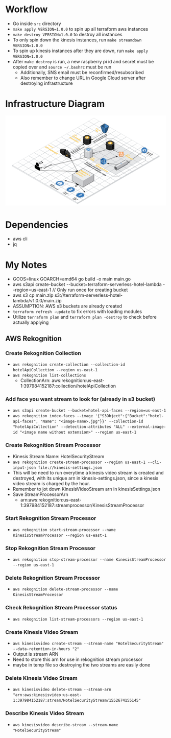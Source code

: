 # Workflow
  - Go inside `src` directory
  - `make apply VERSION=1.0.0` to spin up all terraform aws instances
  - `make destroy VERSION=1.0.0` to destroy all instances
  - To only spin down the kinesis instances, run `make streamdown VERSION=1.0.0`
  - To spin up kinesis instances after they are down, run `make apply VERSION=1.0.0`
  - After `make destroy` is run, a new raspberry pi id and secret must be copied over and `source ~/.bashrc` must be run
    - Additionally, SNS email must be reconfirmed/resubscribed
    - Also remember to change URL in Google Cloud server after destroying infrastructure

# Infrastructure Diagram
![AWS Infrastructure](src/assets/architecture.png?raw=true "AWS Infrastructure")

# Dependencies
  - aws cli
  - jq

# My Notes
  - GOOS=linux GOARCH=amd64 go build -o main main.go
  - aws s3api create-bucket --bucket=terraform-serverless-hotel-lambda --region=us-east-1 // Only run once for creating bucket
  - aws s3 cp main.zip s3://terraform-serverless-hotel-lambda/v1.0.0/main.zip
  - ASSUMPTION: AWS s3 buckets are already created
  - `terraform refresh -update` to fix errors with loading modules
  - Utilize `terraform plan` and `terraform plan -destroy` to check before actually applying

## AWS Rekognition
### Create Rekognition Collection
  - `aws rekognition create-collection --collection-id hotelApiCollection --region us-east-1`
  - `aws rekognition list-collections`
    - CollectionArn: aws:rekognition:us-east-1:397984152187:collection/hotelApiCollection
### Add face you want stream to look for (already in s3 bucket)
  - `aws s3api create-bucket --bucket=hotel-api-faces --region=us-east-1`
  - `aws rekognition index-faces --image '{"S3Object":{"Bucket":"hotel-api-faces", "Name": "<image-name>.jpg"}}' --collection-id "hotelApiCollection" --detection-attributes "ALL" --external-image-id "<image name without extension>" --region us-east-1`
### Create Rekognition Stream Processor
  - Kinesis Stream Name: HotelSecurityStream
  - `aws rekognition create-stream-processor --region us-east-1 --cli-input-json file://kinesis-settings.json`
  - This will be need to run everytime a kinesis video stream is created and destroyed, with its unique arn in kinesis-settings.json, since a kinesis video stream is charged by the hour.
  - Remember to jot down KinesisVideoStream arn in kinesisSettings.json
  - Save StreamProcessorArn
    - arn:aws:rekognition:us-east-1:397984152187:streamprocessor/KinesisStreamProcessor
### Start Rekognition Stream Processor
  - `aws rekognition start-stream-processor --name KinesisStreamProcessor --region us-east-1`
### Stop Rekognition Stream Processor
  - `aws rekognition stop-stream-processor --name KinesisStreamProcessor --region us-east-1`
### Delete Rekognition Stream Processor
  - `aws rekognition delete-stream-processor --name KinesisStreamProcessor`
### Check Rekognition Stream Processor status
  - `aws rekognition list-stream-processors --region us-east-1`

### Create Kinesis Video Stream
  - `aws kinesisvideo create-stream --stream-name "HotelSecurityStream" --data-retention-in-hours "2"`
  - Output is stream ARN
  - Need to store this arn for use in rekognition stream processor
  - maybe in temp file so destroying the two streams are easily done

### Delete Kinesis Video Stream
  - `aws kinesisvideo delete-stream --stream-arn "arn:aws:kinesisvideo:us-east-1:397984152187:stream/HotelSecurityStream/1552674155145"`

### Describe Kinesis Video Stream
  - `aws kinesisvideo describe-stream --stream-name "HotelSecurityStream"`